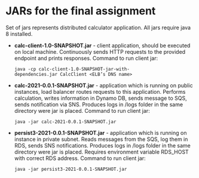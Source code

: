 # JARs for the final assignment

Set of jars represents distributed calculator application. All jars require java 8 installed.

- **calc-client-1.0-SNAPSHOT.jar** - client application, should be executed on local machine. Continuously sends HTTP requests to the provided endpoint and prints responses. Command to run client jar:

  ```
  java -cp calc-client-1.0-SNAPSHOT-jar-with-dependencies.jar CalcClient <ELB’s DNS name> 

  ```

- **calc-2021-0.0.1-SNAPSHOT.jar** - application which is running on public instances, load balancer routes requests to this application. Performs calculation, writes information in Dynamo DB, sends message to SQS, sends notification via SNS. Produces logs in /logs folder in the same directory were jar is placed. Command to run client jar:

  ```
  java -jar calc-2021-0.0.1-SNAPSHOT.jar

  ```

- **persist3-2021-0.0.1-SNAPSHOT.jar** - application which is running on instance in private subnet. Reads messages from the SQS, log them in RDS, sends SNS notifications. Produces logs in /logs folder in the same directory were jar is placed. Requires environment variable RDS_HOST with correct RDS address. Command to run client jar:

  ```
  java -jar persist3-2021-0.0.1-SNAPSHOT.jar

  ```
